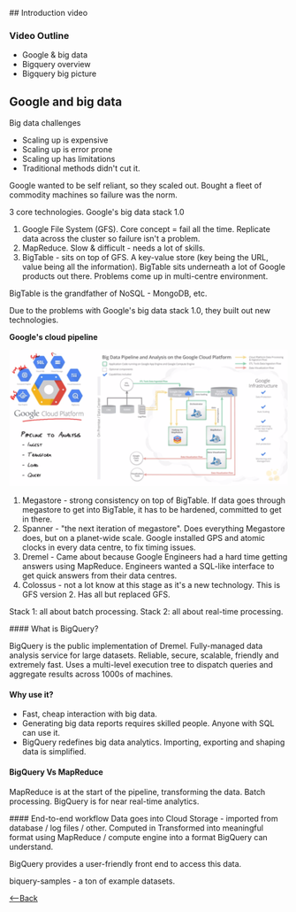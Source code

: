 ## Introduction video

### Video Outline

- Google & big data
- Bigquery overview
- Bigquery big picture

## Google and big data

Big data challenges

- Scaling up is expensive
- Scaling up is error prone
- Scaling up has limitations
- Traditional methods didn't cut it. 

Google wanted to be self reliant, so they scaled out. Bought a fleet of commodity machines so failure was the norm.

3 core technologies. Google's big data stack 1.0

1. Google File System (GFS). Core concept = fail all the time. Replicate data across the cluster so failure isn't a problem.
2. MapReduce. Slow & difficult - needs a lot of skills.
3. BigTable - sits on top of GFS. A key-value store (key being the URL, value being all the information). BigTable sits underneath a lot of Google products out there. Problems come up in multi-centre environment.

BigTable is the grandfather of NoSQL - MongoDB, etc.

Due to the problems with Google's big data stack 1.0, they built out new technologies.

**Google's cloud pipeline**

![Google Cloud Pipeline](img/pipeline.png)

1. Megastore - strong consistency on top of BigTable. If data goes through megastore to get into BigTable, it has to be hardened, committed to get in there.
2. Spanner - "the next iteration of megastore". Does everything Megastore does, but on a planet-wide scale. Google installed GPS and atomic clocks in every data centre, to fix timing issues.
3. Dremel - Came about because Google Engineers had a hard time getting answers using MapReduce. Engineers wanted a SQL-like interface to get quick answers from their data centres.
4. Colossus - not a lot know at this stage as it's a new technology. This is GFS version 2. Has all but replaced GFS.

Stack 1: all about batch processing.
Stack 2: all about real-time processing.

#### What is BigQuery?

BigQuery is the public implementation of Dremel.
Fully-managed data analysis service for large datasets.
Reliable, secure, scalable, friendly and extremely fast.
Uses a multi-level execution tree to dispatch queries and aggregate results across 1000s of machines.

#### Why use it?

- Fast, cheap interaction with big data.
- Generating big data reports requires skilled people. Anyone with SQL can use it.
- BigQuery redefines big data analytics. Importing, exporting and shaping data is simplified.

#### BigQuery Vs MapReduce
MapReduce is at the start of the pipeline, transforming the data. Batch processing.
BigQuery is for near real-time analytics.

#### End-to-end workflow
Data goes into Cloud Storage - imported from database / log files / other. Computed in Transformed into meaningful format using MapReduce / compute engine into a format BigQuery can understand.

BigQuery provides a user-friendly front end to access this data.

biquery-samples - a ton of example datasets.

[<--Back](README.md)